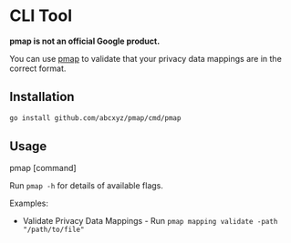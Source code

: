 # CLI Tool

**pmap is not an official Google product.**

You can use [pmap](../cmd/pmap) to validate that your privacy data mappings
are in the correct format.

## Installation

```sh
go install github.com/abcxyz/pmap/cmd/pmap
```

## Usage

pmap [command]

Run `pmap -h` for details of available flags.

Examples:

* Validate Privacy Data Mappings - Run `pmap mapping validate -path "/path/to/file"`
